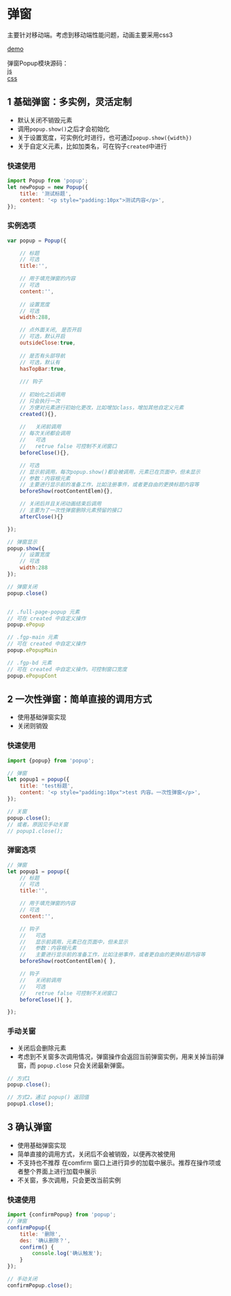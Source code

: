 

# 弹窗
主要针对移动端。考虑到移动端性能问题，动画主要采用css3  

[demo](http://cqlql.github.io/demo/20170217_弹窗/dist/index.html)  

弹窗Popup模块源码：  
[js](https://github.com/cqlql/cqlql.github.io/blob/master/js/modules/popup.js)  
[css](https://github.com/cqlql/cqlql.github.io/blob/master/js/modules/popup.js)



## 1 基础弹窗：多实例，灵活定制
- 默认关闭不销毁元素
- 调用`popup.show()`之后才会初始化
- 关于设置宽度，可实例化时进行，也可通过`popup.show({width})`
- 关于自定义元素，比如加类名，可在钩子`created`中进行


### 快速使用

```js
import Popup from 'popup';
let newPopup = new Popup({
    title: '测试标题',
    content: '<p style="padding:10px">测试内容</p>',
});
```

### 实例选项
```js
var popup = Popup({

    // 标题
    // 可选
    title:'',

    // 用于填充弹窗的内容
    // 可选
    content:'',
    
    // 设置宽度
    // 可选
    width:288,

    // 点外面关闭, 是否开启
    // 可选，默认开启
    outsideClose:true,
    
    // 是否有头部导航
    // 可选，默认有
    hasTopBar:true,
    
    /// 钩子
    
    // 初始化之后调用
    // 只会执行一次
    // 方便对元素进行初始化更改，比如增加class，增加其他自定义元素
    created(){},
    
    //   关闭前调用
    // 每次关闭都会调用
    //   可选
    //   retrue false 可控制不关闭窗口
    beforeClose(){},

    // 可选
    // 显示前调用，每次popup.show()都会被调用，元素已在页面中，但未显示
    // 参数：内容根元素
    // 主要进行显示前的准备工作，比如注册事件，或者更自由的更换标题内容等
    beforeShow(rootContentElem){},

    // 关闭后并且关闭动画结束后调用
    // 主要为了一次性弹窗删除元素预留的接口
    afterClose(){}

});

// 弹窗显示
popup.show({
    // 设置宽度
    // 可选
    width:288
});

// 弹窗关闭
popup.close()


// .full-page-popup 元素
// 可在 created 中自定义操作
popup.ePopup

// .fgp-main 元素
// 可在 created 中自定义操作
popup.ePopupMain

// .fgp-bd 元素
// 可在 created 中自定义操作。可控制窗口宽度
popup.ePopupCont
```

## 2 一次性弹窗：简单直接的调用方式
- 使用基础弹窗实现  
- 关闭则销毁


### 快速使用
``` javascript
import {popup} from 'popup';

// 弹窗
let popup1 = popup({
    title: 'test标题',
    content: '<p style="padding:10px">test 内容。一次性弹窗</p>',
});

// 关窗
popup.close();
// 或者。原因见手动关窗
// popup1.close();
```

### 弹窗选项

```js
// 弹窗
let popup1 = popup({
    // 标题
    // 可选
    title:'',

    // 用于填充弹窗的内容
    // 可选
    content:'',

    // 钩子
    //   可选
    //   显示前调用，元素已在页面中，但未显示
    //   参数：内容根元素
    //   主要进行显示前的准备工作，比如注册事件，或者更自由的更换标题内容等
    beforeShow(rootContentElem){ },

    // 钩子
    //   关闭前调用
    //   可选
    //   retrue false 可控制不关闭窗口
    beforeClose(){ },

});

```

### 手动关窗
- 关闭后会删除元素  
- 考虑到不关窗多次调用情况，弹窗操作会返回当前弹窗实例，用来关掉当前弹窗，而 `popup.close` 只会关闭最新弹窗。  

```js
// 方式1
popup.close();

// 方式2。通过 popup() 返回值
popup1.close();
```

## 3 确认弹窗
- 使用基础弹窗实现  
- 简单直接的调用方式，关闭后不会被销毁，以便再次被使用  
- 不支持也不推荐 在comfirm 窗口上进行异步的加载中展示。推荐在操作项或者整个界面上进行加载中展示  
- 不关窗，多次调用，只会更改当前实例

### 快速使用
```js
import {confirmPopup} from 'popup';
// 弹窗
confirmPopup({
    title: '删除',
    des: '确认删除？',
    confirm() {
        console.log('确认触发');
    }
});

// 手动关闭
confirmPopup.close();
```
